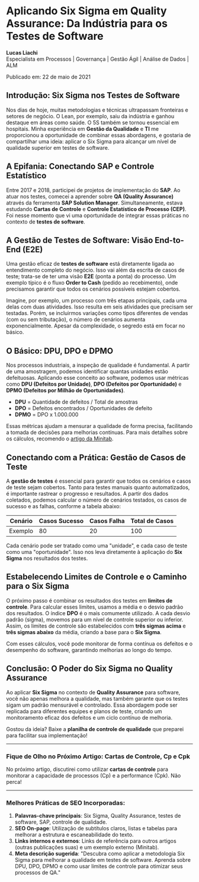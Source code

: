 # Aplicando Six Sigma em Quality Assurance: Da Indústria para os Testes de Software

**Lucas Liachi**  
Especialista em Processos | Governança | Gestão Ágil | Análise de Dados | ALM

Publicado em: 22 de maio de 2021

## Introdução: Six Sigma nos Testes de Software

Nos dias de hoje, muitas metodologias e técnicas ultrapassam fronteiras e setores de negócio. O Lean, por exemplo, saiu da indústria e ganhou destaque em áreas como saúde. O 5S também se tornou essencial em hospitais. Minha experiência em **Gestão da Qualidade** e **TI** me proporcionou a oportunidade de combinar essas abordagens, e gostaria de compartilhar uma ideia: aplicar o Six Sigma para alcançar um nível de qualidade superior em testes de software.

## A Epifania: Conectando SAP e Controle Estatístico

Entre 2017 e 2018, participei de projetos de implementação do **SAP**. Ao atuar nos testes, comecei a aprender sobre **QA (Quality Assurance)** através da ferramenta **SAP Solution Manager**. Simultaneamente, estava estudando **Cartas de Controle** e **Controle Estatístico de Processo (CEP)**. Foi nesse momento que vi uma oportunidade de integrar essas práticas no contexto de **testes de software**.

## A Gestão de Testes de Software: Visão End-to-End (E2E)

Uma gestão eficaz de **testes de software** está diretamente ligada ao entendimento completo do negócio. Isso vai além da escrita de casos de teste; trata-se de ter uma visão **E2E** (ponta a ponta) do processo. Um exemplo típico é o fluxo **Order to Cash** (pedido ao recebimento), onde precisamos garantir que todos os cenários possíveis estejam cobertos.

Imagine, por exemplo, um processo com três etapas principais, cada uma delas com duas atividades. Isso resulta em seis atividades que precisam ser testadas. Porém, se incluirmos variações como tipos diferentes de vendas (com ou sem tributação), o número de cenários aumenta exponencialmente. Apesar da complexidade, o segredo está em focar no básico.

## O Básico: DPU, DPO e DPMO

Nos processos industriais, a inspeção de qualidade é fundamental. A partir de uma amostragem, podemos identificar quantas unidades estão defeituosas. Aplicando esse conceito ao software, podemos usar métricas como **DPU (Defeitos por Unidade)**, **DPO (Defeitos por Oportunidade)** e **DPMO (Defeitos por Milhão de Oportunidades)**.

- **DPU** = Quantidade de defeitos / Total de amostras  
- **DPO** = Defeitos encontrados / Oportunidades de defeito  
- **DPMO** = DPO x 1.000.000

Essas métricas ajudam a mensurar a qualidade de forma precisa, facilitando a tomada de decisões para melhorias contínuas. Para mais detalhes sobre os cálculos, recomendo o [artigo da Minitab](#).

## Conectando com a Prática: Gestão de Casos de Teste

A **gestão de testes** é essencial para garantir que todos os cenários e casos de teste sejam cobertos. Tanto para testes manuais quanto automatizados, é importante rastrear o progresso e resultados. A partir dos dados coletados, podemos calcular o número de cenários testados, os casos de sucesso e as falhas, conforme a tabela abaixo:

| Cenário | Casos Sucesso | Casos Falha | Total de Casos |
|---------|---------------|-------------|----------------|
| Exemplo | 80            | 20          | 100            |

Cada cenário pode ser tratado como uma "unidade", e cada caso de teste como uma "oportunidade". Isso nos leva diretamente à aplicação do **Six Sigma** nos resultados dos testes.

## Estabelecendo Limites de Controle e o Caminho para o Six Sigma

O próximo passo é combinar os resultados dos testes em **limites de controle**. Para calcular esses limites, usamos a média e o desvio padrão dos resultados. O índice **DPO** é o mais comumente utilizado. A cada desvio padrão (sigma), movemos para um nível de controle superior ou inferior. Assim, os limites de controle são estabelecidos com **três sigmas acima** e **três sigmas abaixo** da média, criando a base para o **Six Sigma**.

Com esses cálculos, você pode monitorar de forma contínua os defeitos e o desempenho do software, garantindo melhorias ao longo do tempo.

## Conclusão: O Poder do Six Sigma no Quality Assurance

Ao aplicar **Six Sigma** no contexto de **Quality Assurance** para software, você não apenas melhora a qualidade, mas também garante que os testes sigam um padrão mensurável e controlado. Essa abordagem pode ser replicada para diferentes equipes e planos de teste, criando um monitoramento eficaz dos defeitos e um ciclo contínuo de melhoria.

Gostou da ideia? Baixe a **planilha de controle de qualidade** que preparei para facilitar sua implementação!

---

### Fique de Olho no Próximo Artigo: Cartas de Controle, Cp e Cpk

No próximo artigo, discutirei como utilizar **cartas de controle** para monitorar a capacidade de processos (Cp) e a performance (Cpk). Não perca!

---

### Melhores Práticas de SEO Incorporadas:

1. **Palavras-chave principais**: Six Sigma, Quality Assurance, testes de software, SAP, controle de qualidade.
2. **SEO On-page**: Utilização de subtítulos claros, listas e tabelas para melhorar a estrutura e escaneabilidade do texto.
3. **Links internos e externos**: Links de referência para outros artigos (outras publicações suas) e um exemplo externo (Minitab).
4. **Meta descrição sugerida**: "Descubra como aplicar a metodologia Six Sigma para melhorar a qualidade em testes de software. Aprenda sobre DPU, DPO, DPMO e como usar limites de controle para otimizar seus processos de QA."
